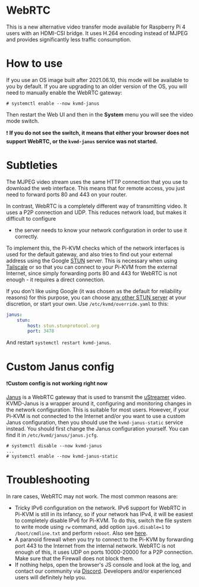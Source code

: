 # WebRTC
This is a new alternative video transfer mode available for Raspberry Pi 4 users with an HDMI-CSI bridge.
It uses H.264 encoding instead of MJPEG and provides significantly less traffic consumption.

# How to use
If you use an OS image built after 2021.06.10, this mode will be available to you by default.
If you are upgrading to an older version of the OS, you will need to manually enable the WebRTC gateway:
```
# systemctl enable --now kvmd-janus
```
Then restart the Web UI and then in the **System** menu you will see the video mode switch.

:exclamation: **If you do not see the switch, it means that either your browser does not support WebRTC, or the `kvmd-janus` service was not started.**

# Subtleties
The MJPEG video stream uses the same HTTP connection that you use to download the web interface.
This means that for remote access, you just need to forward ports 80 and 443 on your router.

In contrast, WebRTC is a completely different way of transmitting video.
It uses a P2P connection and UDP. This reduces network load, but makes it difficult to configure
- the server needs to know your network configuration in order to use it correctly.

To implement this, the Pi-KVM checks which of the network interfaces is used for the default gateway,
and also tries to find out your external address using the Google [STUN](https://en.wikipedia.org/wiki/STUN) server.
This is necessary when using [Tailscale](tailscale.md) or so that you can connect to your Pi-KVM from the external Internet,
since simply forwarding ports 80 and 443 for WebRTC is not enough - it requires a direct connection.

If you don't like using Google (it was chosen as the default for reliability reasons) for this purpose,
you can choose [any other STUN server](https://www.voip-info.org/stun/) at your discretion, or start your own.
Use `/etc/kvmd/override.yaml` to this:
```yaml
janus:
    stun:
        host: stun.stunprotocol.org
        port: 3478
```
And restart `systemctl restart kvmd-janus`.

# Custom Janus config
❗**Custom config is not working right now**

[Janus](https://janus.conf.meetecho.com) is a WebRTC gateway that is used to transmit the [uStreamer](https://github.com/pikvm/ustreamer) video.
KVMD-Janus is a wrapper around it, configuring and monitoring changes in the network configuration. This is suitable for most users.
However, if your Pi-KVM is not connected to the Internet and/or you want to use a custom Janus configuration,
then you should use the `kvmd-janus-static` service instead. You should first change the Janus configuration yourself.
You can find it in `/etc/kvmd/janus/janus.jcfg`.

```
# systemctl disable --now kvmd-janus
...
# systemctl enable --now kvmd-janus-static
```

# Troubleshooting
In rare cases, WebRTC may not work. The most common reasons are:
* Tricky IPv6 configuration on the network. IPv6 support for WebRTC in Pi-KVM is still in its infancy, so if your network has IPv4, it will be easiest to completely disable IPv6 for Pi-KVM. To do this, switch the file system to write mode using `rw` command, add option `ipv6.disable=1` to `/boot/cmdline.txt` and perform `reboot`. Also see [here](https://wiki.archlinux.org/title/IPv6#Disable_IPv6).
* A paranoid firewall when you try to connect to the Pi-KVM by forwarding port 443 to the Internet from the internal network. WebRTC is not enough of this, it uses UDP on ports 10000-20000 for a P2P connection. Make sure that the Firewall does not block them.
* If nothing helps, open the browser's JS console and look at the log, and contact our community via [Discord](https://discord.gg/bpmXfz5). Developers and/or experienced users will definitely help you.
